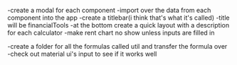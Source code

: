 -create a modal for each component
-import over the data from each component into the app
-create a titlebar(i think that's what it's called)
    -title will be financialTools
-at  the bottom create a quick layout with a description for each calculator
-make rent chart no show unless inputs are filled in

-create a folder for all the formulas called util and transfer the formula over
-check out material ui's input to see if it works well